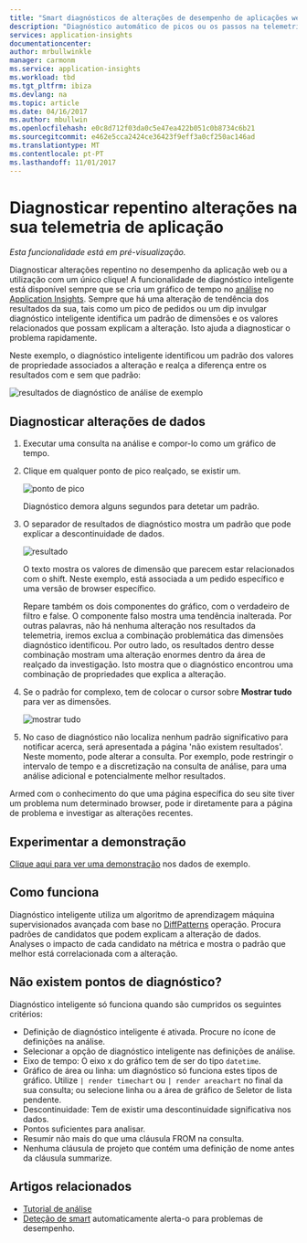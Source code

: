 ```yaml
---
title: "Smart diagnósticos de alterações de desempenho de aplicações web no Azure Application Insights | Microsoft Docs"
description: "Diagnóstico automático de picos ou os passos na telemetria de desempenho da sua aplicação web."
services: application-insights
documentationcenter: 
author: mrbullwinkle
manager: carmonm
ms.service: application-insights
ms.workload: tbd
ms.tgt_pltfrm: ibiza
ms.devlang: na
ms.topic: article
ms.date: 04/16/2017
ms.author: mbullwin
ms.openlocfilehash: e0c8d712f03da0c5e47ea422b051c0b8734c6b21
ms.sourcegitcommit: e462e5cca2424ce36423f9eff3a0cf250ac146ad
ms.translationtype: MT
ms.contentlocale: pt-PT
ms.lasthandoff: 11/01/2017
---
```

# <a name="diagnose-sudden-changes-in-your-app-telemetry"></a>Diagnosticar repentino alterações na sua telemetria de aplicação

*Esta funcionalidade está em pré-visualização.*

Diagnosticar alterações repentino no desempenho da aplicação web ou a utilização com um único clique! A funcionalidade de diagnóstico inteligente está disponível sempre que se cria um gráfico de tempo no [análise](app-insights-analytics.md) no [Application Insights](app-insights-overview.md). Sempre que há uma alteração de tendência dos resultados da sua, tais como um pico de pedidos ou um dip invulgar diagnóstico inteligente identifica um padrão de dimensões e os valores relacionados que possam explicam a alteração. Isto ajuda a diagnosticar o problema rapidamente. 

Neste exemplo, o diagnóstico inteligente identificou um padrão dos valores de propriedade associados a alteração e realça a diferença entre os resultados com e sem que padrão:

![resultados de diagnóstico de análise de exemplo](./media/app-insights-analytics-diagnostics/analytics-result.png)
 

## <a name="diagnose-data-changes"></a>Diagnosticar alterações de dados

1.  Executar uma consulta na análise e compor-lo como um gráfico de tempo. 
2.  Clique em qualquer ponto de pico realçado, se existir um.
 
    ![ponto de pico](./media/app-insights-analytics-diagnostics/peak.png)

    Diagnóstico demora alguns segundos para detetar um padrão.

3. O separador de resultados de diagnóstico mostra um padrão que pode explicar a descontinuidade de dados.

    ![resultado](./media/app-insights-analytics-diagnostics/result.png)
 
    O texto mostra os valores de dimensão que parecem estar relacionados com o shift. Neste exemplo, está associada a um pedido específico e uma versão de browser específico.

    Repare também os dois componentes do gráfico, com o verdadeiro de filtro e false. O componente falso mostra uma tendência inalterada. Por outras palavras, não há nenhuma alteração nos resultados da telemetria, iremos exclua a combinação problemática das dimensões diagnóstico identificou. Por outro lado, os resultados dentro desse combinação mostram uma alteração enormes dentro da área de realçado da investigação. Isto mostra que o diagnóstico encontrou uma combinação de propriedades que explica a alteração.

4.  Se o padrão for complexo, tem de colocar o cursor sobre **Mostrar tudo** para ver as dimensões.

    ![mostrar tudo](./media/app-insights-analytics-diagnostics/show-all.png)
 
5.  No caso de diagnóstico não localiza nenhum padrão significativo para notificar acerca, será apresentada a página 'não existem resultados'. Neste momento, pode alterar a consulta. Por exemplo, pode restringir o intervalo de tempo e a discretização na consulta de análise, para uma análise adicional e potencialmente melhor resultados.

Armed com o conhecimento do que uma página específica do seu site tiver um problema num determinado browser, pode ir diretamente para a página de problema e investigar as alterações recentes.

## <a name="try-the-demo"></a>Experimentar a demonstração

[Clique aqui para ver uma demonstração](https://analytics.applicationinsights.io/demo?q=H4sIAAAAAAAAA3VSTY%2FTQAy991dYPXWlLf0QIO2KIiGWA3duiMPsxEnMzhe2p6WIH48nVUsuGylRNPOe3%2FOzN5vFZgPfRhL4VZHPIGM%2BCdgHdESgpMjOKx0RnsgNKYuSF%2BjRaWUE7xKMGIoBgTpMSv2Z0jBxOWc1QBWEPjM4EMUCP2uc0A3x8E5HKMi%2BEQNC7oHRbIgKdJWdUk5vmr9PvdkArildit%2Fcrk0lBDjnyhBzk%2FKVxdTy0QhNY6RhDPYqdlCy9XMV96NjBZc68IH8y6Tzuf01iZxeIZ%2FI5DqMOYmaQQRXNUdz6qGb5WOdSKEXnOozHtEFK%2Bh0qnq5YQzGF9DcoinoqbcigkO0NOZRNGOZaaBkMuat5xznFOtULKhG%2BdrGlVDhy%2B8SMlsETV8dD6gTd0YrbsBrFq6U1v%2Filv4C%2FsJpRJuwUrQTZ0P7eIDOHLeD1X67e7%2Fe7dbbB9htH%2Ffbu4vQDfvhFez%2B8a1h%2F1f3VSy%2BJ4Ol1oN8X4qN0qMZWv44HJanzKFLeJIltKcRpcbomP7gbHNkdV2Xe1uqO3g%2BwzOl1c3PvbmMlC7KjKlry2GX0w4s%2FgFoo5%2BhBAMAAA%3D%3D&timespan=PT24H) nos dados de exemplo.

## <a name="how-it-works"></a>Como funciona

Diagnóstico inteligente utiliza um algoritmo de aprendizagem máquina supervisionados avançada com base no [DiffPatterns](app-insights-analytics-reference.md) operação. Procura padrões de candidatos que podem explicam a alteração de dados. Analyses o impacto de cada candidato na métrica e mostra o padrão que melhor está correlacionada com a alteração.

## <a name="no-diagnostic-points"></a>Não existem pontos de diagnóstico?

Diagnóstico inteligente só funciona quando são cumpridos os seguintes critérios:

 * Definição de diagnóstico inteligente é ativada. Procure no ícone de definições na análise.
 * Selecionar a opção de diagnóstico inteligente nas definições de análise. 
 * Eixo de tempo: O eixo x do gráfico tem de ser do tipo `datetime`.
 * Gráfico de área ou linha: um diagnóstico só funciona estes tipos de gráfico. Utilize `| render timechart` ou `| render areachart` no final da sua consulta; ou selecione linha ou a área de gráfico de Seletor de lista pendente.
 * Descontinuidade: Tem de existir uma descontinuidade significativa nos dados.
 * Pontos suficientes para analisar.
 * Resumir não mais do que uma cláusula FROM na consulta.
 * Nenhuma cláusula de projeto que contém uma definição de nome antes da cláusula summarize.

 
 ## <a name="related-articles"></a>Artigos relacionados

 * [Tutorial de análise](app-insights-analytics-tour.md)
 * [Deteção de smart](app-insights-proactive-diagnostics.md) automaticamente alerta-o para problemas de desempenho.